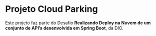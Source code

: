 # Projeto Cloud Parking

Este projeto faz parte do Desafio **Realizando Deploy na Nuvem de um conjunto de API’s desenvolvida em Spring Boot**, da DIO.
